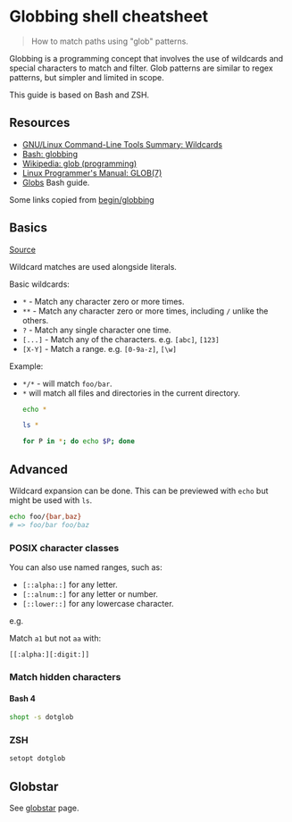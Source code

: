 # Globbing shell cheatsheet
> How to match paths using "glob" patterns.

Globbing is a programming concept that involves the use of wildcards and special characters to match and filter. Glob patterns are similar to regex patterns, but simpler and limited in scope.

This guide is based on Bash and ZSH.


## Resources

- [GNU/Linux Command-Line Tools Summary: Wildcards](http://tldp.org/LDP/GNU-Linux-Tools-Summary/html/x11655.htm)
- [Bash: globbing](http://tldp.org/LDP/abs/html/globbingref.html)
- [Wikipedia: glob (programming)](https://en.wikipedia.org/wiki/Glob_(programming))
- [Linux Programmer's Manual: GLOB(7)](http://man7.org/linux/man-pages/man7/glob.7.html)
- [Globs](http://mywiki.wooledge.org/glob) Bash guide.

Some links copied from [begin/globbing](https://github.com/begin/globbing/blob/master/README.md)


## Basics

[Source](https://github.com/begin/globbing/blob/master/cheatsheet.md)

Wildcard matches are used alongside literals.

Basic wildcards:

- `*` - Match any character zero or more times.
- `**` - Match any character zero or more times, including `/` unlike the others.
- `?` - Match any single character one time.
- `[...]` - Match any of the characters. e.g. `[abc]`, `[123]`
- `[X-Y]` - Match a range. e.g. `[0-9a-z]`, `[\w]`

Example:
- `*/*` - will match `foo/bar`.
- `*` will match all files and directories in the current directory.
	```sh
	echo *

	ls *

	for P in *; do echo $P; done
	```


## Advanced


Wildcard expansion can be done. This can be previewed with `echo` but might be used with `ls`.

```sh
echo foo/{bar,baz}
# => foo/bar foo/baz
```

### POSIX character classes

You can also use named ranges, such as:

- `[::alpha::]` for any letter.
- `[::alnum::]` for any letter or number.
- `[::lower::]` for any lowercase character.

e.g.

Match `a1` but not `aa` with:

`[[:alpha:][:digit:]]`


### Match hidden characters

#### Bash 4

```sh
shopt -s dotglob
```

### ZSH

```sh
setopt dotglob
```


## Globstar

See [globstar](globstar.md) page.
